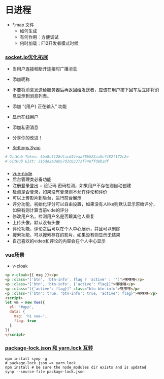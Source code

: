 # 日进程
- *.map 文件
  - 如何生成
  - 有何作用：方便调试
  - 何时加载：F12开发者模式时候  

### [socket.io优化拓展](https://www.w3cschool.cn/socket/socket-ulbj2eii.html)
- 当用户连接和断开连接时广播消息
- 添加昵称
- 不要将消息发送给服务器后再返回给发送者，应该在用户按下回车后立即将消息显示到消息列表。
- 添加 “{用户} 正在输入” 功能
- 显示在线用户
- 添加私密消息
- 分享你的改进！

- [Settings Sync](https://www.jianshu.com/p/0a273bf2a986)
```bash
# GitHub Token: 5ba8c5128dfacd44eaa70b523aa5c7482f172c2e
# GitHub Gist: 316de2a3ab67d3c03373f74effdeb2df
```

### 


- [vue-node](http://www.wclimb.site/2017/09/08/%E4%BD%BF%E7%94%A8-Vue2-js-Node-js-%E6%90%AD%E5%BB%BA%E4%B8%80%E4%B8%AA%E5%B0%8F%E5%9E%8B%E7%9A%84%E5%85%A8%E6%A0%88%E9%A1%B9%E7%9B%AE/)
- 后台管理类必备功能
- 注册登录登出 + 验证码 密码检测，如果用户不存在则自动创建
- 检测是否登录，如果没有登录则不允许评论和评价
- 可以上传影片到后台，进行前台展示
- 评分功能，初始化评分可以自由设置，如果没有人like则默认显示原始评分，如果有则计算当前vide的评分
- 修改用户名，检测用户名是否跟其他人重复
- 上传头像，默认没有头像
- 评论功能，评论之后可以在个人中心展示，并且可以删除
- 搜索功能，可以搜索存在的影片，如果没有则显示无结果
- 自己喜欢的video和评论的内容会在个人中心显示

### vue场景
- v-cloak
```html
<p v-cloak>{{ msg }}</p>
<p :class="['btn', 'btn-info', flag ? 'active' : '']">嘿嘿嘿</p>
<p :class="['btn', 'btn-info', {'active': flag}]">嘿嘿嘿</p>
<p :class="[{'active': flag}]" class="btn btn-info">嘿嘿嘿</p>
<p :class="{'btn': true, 'btn-info': true, 'active': flag}">嘿嘿嘿</p>
<script>
let vm = new Vue({
  el: '#app',
  data: {
    msg: 'hi vue~',
    flag: true
  }
})
</script>
```

### [package-lock.json 和 yarn.lock 互转](https://www.ctolib.com/imsnif-synp.html)
```shell
npm install synp -g
# package-lock.json => yarn.lock
npm install # be sure the node_modules dir exists and is updated
synp --source-file package-lock.json
```

